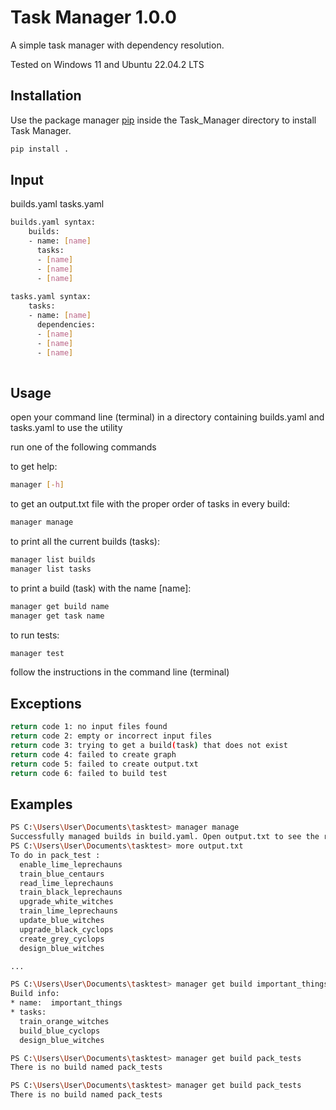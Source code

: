 # Task Manager 1.0.0

A simple task manager with dependency resolution. 

Tested on Windows 11 and Ubuntu 22.04.2 LTS

## Installation

Use the package manager [pip](https://pip.pypa.io/en/stable/) inside the Task_Manager directory to install Task Manager.

```bash
pip install .
```
## Input

builds.yaml tasks.yaml

```bash
builds.yaml syntax:
    builds:
    - name: [name]
      tasks:
      - [name]
      - [name]
      - [name]
      
tasks.yaml syntax:
    tasks:
    - name: [name]
      dependencies:
      - [name]
      - [name]
      - [name]
    
```

## Usage
open your command line (terminal) in a directory containing builds.yaml and tasks.yaml to use the utility

run one of the following commands

to get help:
```bash
manager [-h] 
```

to get an output.txt file with the proper order of tasks in every build:
```bash
manager manage
```

to print all the current builds (tasks):
```bash
manager list builds
manager list tasks
```

to print a build (task) with the name [name]:
```bash
manager get build name 
manager get task name
```

to run tests:
```bash
manager test
```

follow the instructions in the command line (terminal)

## Exceptions
```bash
return code 1: no input files found
return code 2: empty or incorrect input files
return code 3: trying to get a build(task) that does not exist
return code 4: failed to create graph
return code 5: failed to create output.txt
return code 6: failed to build test
```

## Examples
```bash
PS C:\Users\User\Documents\tasktest> manager manage
Successfully managed builds in build.yaml. Open output.txt to see the result.
PS C:\Users\User\Documents\tasktest> more output.txt
To do in pack_test :
  enable_lime_leprechauns
  train_blue_centaurs
  read_lime_leprechauns
  train_black_leprechauns
  upgrade_white_witches
  train_lime_leprechauns
  update_blue_witches
  upgrade_black_cyclops
  create_grey_cyclops
  design_blue_witches

...
```
```bash
PS C:\Users\User\Documents\tasktest> manager get build important_things
Build info:
* name:  important_things
* tasks:  
  train_orange_witches
  build_blue_cyclops
  design_blue_witches
```

```bash
PS C:\Users\User\Documents\tasktest> manager get build pack_tests
There is no build named pack_tests
```

```bash
PS C:\Users\User\Documents\tasktest> manager get build pack_tests
There is no build named pack_tests
```
